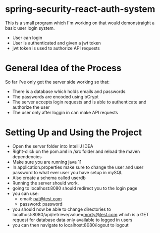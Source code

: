 # spring-security-react-auth-system

This is a small program which I'm working on that would demonstraight a basic user login system.
- User can login
- User is authenticated and given a jwt token
- jwt token is used to authorize API requests

# General Idea of the Process
So far I've only got the server side working so that:
- There is a database which holds emails and passwords
- The passwords are encoded using bCrypt
- The server accepts login requests and is able to authenticate and authorize the user
- The user only after loggin in can make API requests

# Setting Up and Using the Project
- Open the server folder into IntelliJ IDEA
- Right-click on the pom.xml in /src folder and reload the maven dependencies
- Make sure you are running java 11
- In application.properties make sure to change the user and user password to what ever user you have setup in mySQL
- Also create a schema called userdb
- Running the server should work.
- going to localhost:8080 should redirect you to the login page
- you can use:
  - email: pat@test.com
  - password: password
- you should now be able to change directories to localhost:8080/api/retrieve/value=morty@test.com which is a GET request for database data only available to logged in users
- you can then navigate to localhost:8080/logout to logout
